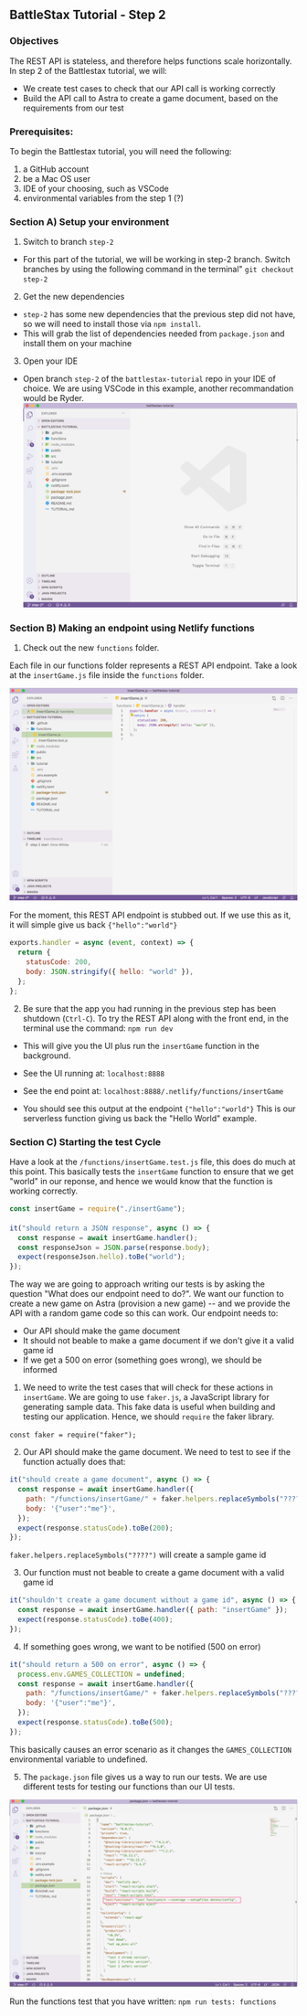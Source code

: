 ## BattleStax Tutorial - Step 2

### Objectives
The REST API is stateless, and therefore helps functions scale horizontally. In step 2 of the Battlestax tutorial, we will:
* We create test cases to check that our API call is working correctly
* Build the API call to Astra to create a game document, based on the requirements from our test

### Prerequisites:
To begin the Battlestax tutorial, you will need the following:
1. a GitHub account
2. be a Mac OS user
3. IDE of your choosing, such as VSCode
4. environmental variables from the step 1 (?)


### Section A) Setup your environment

1. Switch to branch `step-2`
* For this part of the tutorial, we will be working in step-2 branch. Switch branches by using the following command in the terminal"
`git checkout step-2`

2. Get the new dependencies
* `step-2` has some new dependencies that the previous step did not have, so we will need to install those via `npm install`. 
* This will grab the list of dependencies needed from `package.json` and install them on your machine

3. Open your IDE
* Open branch `step-2` of the  `battlestax-tutorial` repo in your IDE of choice. We are using VSCode in this example, another recommandation would be Ryder.
![VSCode](./tutorial/vscode.png)

### Section B) Making an endpoint using Netlify functions

1. Check out the new `functions` folder.

Each file in our functions folder represents a REST API endpoint.
Take a look at the `insertGame.js` file inside the `functions` folder.

![insert](./tutorial/insert.png)

For the moment, this REST API endpoint is stubbed out. If we use this as it, it will simple give us back `{"hello":"world"}`

```javascript
exports.handler = async (event, context) => {
  return {
    statusCode: 200,
    body: JSON.stringify({ hello: "world" }),
  };
};

```

2. Be sure that the app you had running in the previous step has been shutdown (`Ctrl-C`). To try the REST API along with the front end, in the terminal use the command:
`npm run dev`
* This will give you the UI plus run the `insertGame` function in the background.

* See the UI running at: `localhost:8888`
* See the end point at: `localhost:8888/.netlify/functions/insertGame`

* You should see this output at the endpoint
`{"hello":"world"}`
This is our serverless function giving us back the "Hello World" example.


### Section C) Starting the test Cycle

Have a look at the `/functions/insertGame.test.js` file, this does do much at this point. This basically tests the `insertGame` function to ensure that we get "world" in our reponse, and hence we would know that the function is working correctly.

```javascript
const insertGame = require("./insertGame");

it("should return a JSON response", async () => {
  const response = await insertGame.handler();
  const responseJson = JSON.parse(response.body);
  expect(responseJson.hello).toBe("world");
});
```

The way we are going to approach writing our tests is by asking the question "What does our endpoint need to do?". We want our function to 
create a new game on Astra (provision a new game) --  and we provide the API with a random game code so this can work. Our endpoint needs to:
* Our API should make the game document
* It should not beable to make a game document if we don't give it a valid game id
* If we get a 500 on error (something goes wrong), we should be informed

1. We need to write the test cases that will check for these actions in `insertGame`. We are going to use `faker.js`, a JavaScript library for generating sample data. This fake data is useful when building and testing our application. Hence, we should `require` the faker library.

`const faker = require("faker");`

2. Our API should make the game document. We need to test to see if the function actually does that:
```javascript
it("should create a game document", async () => {
  const response = await insertGame.handler({
    path: "/functions/insertGame/" + faker.helpers.replaceSymbols("????"),
    body: '{"user":"me"}',
  });
  expect(response.statusCode).toBe(200);
});
```

`faker.helpers.replaceSymbols("????")` will create a sample game id

3. Our function must not beable to create a game document with a valid game id
```javascript
it("shouldn't create a game document without a game id", async () => {
  const response = await insertGame.handler({ path: "insertGame" });
  expect(response.statusCode).toBe(400);
});
```

4. If something goes wrong, we want to be notified (500 on error)
```javascript
it("should return a 500 on error", async () => {
  process.env.GAMES_COLLECTION = undefined;
  const response = await insertGame.handler({
    path: "/functions/insertGame/" + faker.helpers.replaceSymbols("????"),
    body: '{"user":"me"}',
  });
  expect(response.statusCode).toBe(500);
});
```

This basically causes an error scenario as it changes the `GAMES_COLLECTION` environmental variable to undefined.

5. The `package.json` file gives us a way to run our tests. We are use different tests for testing our functions than our UI tests.

![testing](./tutorial/testing.png)

Run the functions test that you have written:
`npm run tests: functions`


















